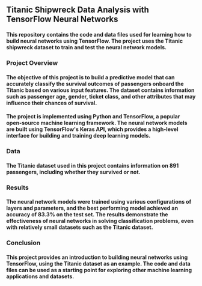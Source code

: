 ## Titanic Shipwreck Data Analysis with TensorFlow Neural Networks

#### This repository contains the code and data files used for learning how to build neural networks using TensorFlow. The project uses the Titanic shipwreck dataset to train and test the neural network models.

### Project Overview

#### The objective of this project is to build a predictive model that can accurately classify the survival outcomes of passengers onboard the Titanic based on various input features. The dataset contains information such as passenger age, gender, ticket class, and other attributes that may influence their chances of survival.

#### The project is implemented using Python and TensorFlow, a popular open-source machine learning framework. The neural network models are built using TensorFlow's Keras API, which provides a high-level interface for building and training deep learning models.

### Data

#### The Titanic dataset used in this project contains information on 891 passengers, including whether they survived or not.

### Results

#### The neural network models were trained using various configurations of layers and parameters, and the best performing model achieved an accuracy of 83.3% on the test set. The results demonstrate the effectiveness of neural networks in solving classification problems, even with relatively small datasets such as the Titanic dataset.

### Conclusion

#### This project provides an introduction to building neural networks using TensorFlow, using the Titanic dataset as an example. The code and data files can be used as a starting point for exploring other machine learning applications and datasets.
